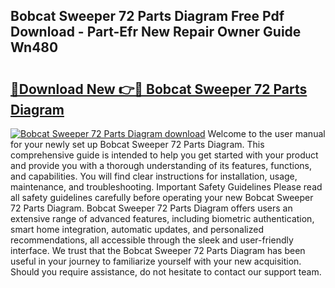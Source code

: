 ## Bobcat Sweeper 72 Parts Diagram Free Pdf Download - Part-Efr New Repair Owner Guide Wn480

# <h2><a href="http://dfq2s3v.blite.top/?on=Bobcat+Sweeper+72+Parts+Diagram">🔗Download New 👉🔴 Bobcat Sweeper 72 Parts Diagram</a></h2>

[![Bobcat Sweeper 72 Parts Diagram download](https://i.imgur.com/lujVjoI.png)](http://dfq2s3v.blite.top/?on=Bobcat+Sweeper+72+Parts+Diagram)
Welcome to the user manual for your newly set up Bobcat Sweeper 72 Parts Diagram. This comprehensive guide is intended to help you get started with your product and provide you with a thorough understanding of its features, functions, and capabilities. You will find clear instructions for installation, usage, maintenance, and troubleshooting. Important Safety Guidelines Please read all safety guidelines carefully before operating your new Bobcat Sweeper 72 Parts Diagram. Bobcat Sweeper 72 Parts Diagram offers users an extensive range of advanced features, including biometric authentication, smart home integration, automatic updates, and personalized recommendations, all accessible through the sleek and user-friendly interface. We trust that the Bobcat Sweeper 72 Parts Diagram has been useful in your journey to familiarize yourself with your new acquisition. Should you require assistance, do not hesitate to contact our support team.
